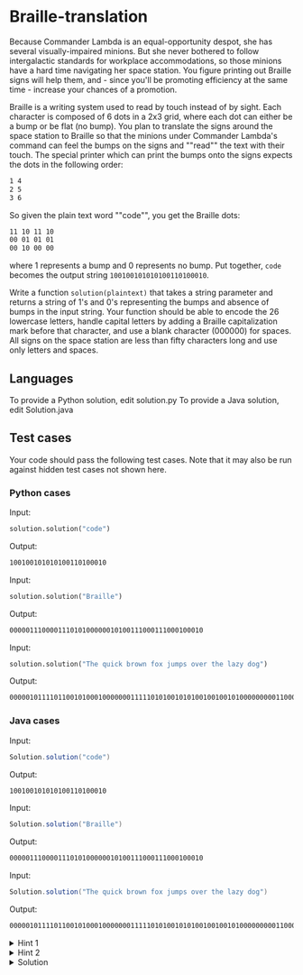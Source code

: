 # Braille-translation

Because Commander Lambda is an equal-opportunity despot, she has several visually-impaired minions. But she never bothered to follow intergalactic standards for workplace accommodations, so those minions have a hard time navigating her space station. You figure printing out Braille signs will help them, and - since you'll be promoting efficiency at the same time - increase your chances of a promotion.

Braille is a writing system used to read by touch instead of by sight. Each character is composed of 6 dots in a 2x3 grid, where each dot can either be a bump or be flat (no bump). You plan to translate the signs around the space station to Braille so that the minions under Commander Lambda's command can feel the bumps on the signs and ""read"" the text with their touch. The special printer which can print the bumps onto the signs expects the dots in the following order:

```bash
1 4  
2 5  
3 6  
```

So given the plain text word ""code"", you get the Braille dots:

```bash
11 10 11 10
00 01 01 01
00 10 00 00
```

where 1 represents a bump and 0 represents no bump.  Put together, `code` becomes the output string `100100101010100110100010`.

Write a function `solution(plaintext)` that takes a string parameter and returns a string of 1's and 0's representing the bumps and absence of bumps in the input string. Your function should be able to encode the 26 lowercase letters, handle capital letters by adding a Braille capitalization mark before that character, and use a blank character (000000) for spaces. All signs on the space station are less than fifty characters long and use only letters and spaces.

## Languages

To provide a Python solution, edit solution.py
To provide a Java solution, edit Solution.java

## Test cases

Your code should pass the following test cases.
Note that it may also be run against hidden test cases not shown here.

### Python cases

Input:

```python
solution.solution("code")
```

Output:

```bash
100100101010100110100010
```

Input:

```python
solution.solution("Braille")
```

Output:

```bash
000001110000111010100000010100111000111000100010
```

Input:

```python
solution.solution("The quick brown fox jumps over the lazy dog")
```

Output:

```bash
000001011110110010100010000000111110101001010100100100101000000000110000111010101010010111101110000000110100101010101101000000010110101001101100111100011100000000101010111001100010111010000000011110110010100010000000111000100000101011101111000000100110101010110110
```

### Java cases

Input:

```java
Solution.solution("code")
```

Output:

```bash
100100101010100110100010
```

Input:

```java
Solution.solution("Braille")
```

Output:

```bash
000001110000111010100000010100111000111000100010
```

Input:

```java
Solution.solution("The quick brown fox jumps over the lazy dog")
```

Output:

```bash
000001011110110010100010000000111110101001010100100100101000000000110000111010101010010111101110000000110100101010101101000000010110101001101100111100011100000000101010111001100010111010000000011110110010100010000000111000100000101011101111000000100110101010110110
```

<details>
    <summary>Hint 1</summary>

You are allowed to use google :D. Why not use Google to search what braille character looks like :D.
</details>

<details>
    <summary>Hint 2</summary>

You could make a list to store every characters with their corresponding binary representation. But what about storing the position of 1s only?
</details>

<details>
    <summary>Solution</summary>

Google's problem assumes that each Alphabet character is mapped to only one Braille character, so the easiest way is to use a hashmap to store all of this relationship. Furthermore, to save memory, instead of storing exact representation, we just store the position of 1s. For capital character, remember to prepend it with 000001.

Space complexity: $O(1)$ (since we have finite characters)
Time complexity: $O(n)$
</details>
